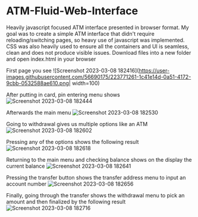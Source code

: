 # ATM-Fluid-Web-Interface
Heavily javascript focused ATM interface presented in browser format.
My goal was to create a simple ATM interface that didn't require reloading/switching pages, so heavy use of javascript was implemented.
CSS was also heavily used to ensure all the containers and UI is seamless, clean and does not produce visible issues. 
Download files into a new folder and open index.html in your browser

First page you see
![Screenshot 2023-03-08 182416](https://user-images.githubusercontent.com/56690175/223771261-1c41e14d-0a51-4172-9cbb-0532588ae610.png| width=100)

After putting in card, pin entering menu shows
![Screenshot 2023-03-08 182444](https://user-images.githubusercontent.com/56690175/223771383-a3d6fb92-cd85-4be8-be91-756f0e471964.png)

Afterwards the main menu
![Screenshot 2023-03-08 182530](https://user-images.githubusercontent.com/56690175/223771444-9977d2fc-289a-4967-8ce4-ba419fedccb3.png)

Going to withdrawal gives us multiple options like an ATM
![Screenshot 2023-03-08 182602](https://user-images.githubusercontent.com/56690175/223771536-00afdabe-f7ae-4ab0-b8f1-58b773473c49.png)

Pressing any of the options shows the following result
![Screenshot 2023-03-08 182618](https://user-images.githubusercontent.com/56690175/223771624-18cf45c5-15dd-48d4-99fa-99d89a11c236.png)

Returning to the main menu and checking balance shows on the display the current balance
![Screenshot 2023-03-08 182641](https://user-images.githubusercontent.com/56690175/223771742-23c3cfe1-46ef-4cf6-ba7e-6e156069b505.png)

Pressing the transfer button shows the transfer address menu to input an account number
![Screenshot 2023-03-08 182656](https://user-images.githubusercontent.com/56690175/223771890-e5fc3d53-e916-4c43-80cd-96b29dd2a5f5.png)

Finally, going through the transfer shows the withdrawal menu to pick an amount and then finalized by the following result
![Screenshot 2023-03-08 182716](https://user-images.githubusercontent.com/56690175/223772009-39d52ec4-0a42-4eff-a58d-a664d5643da7.png)
